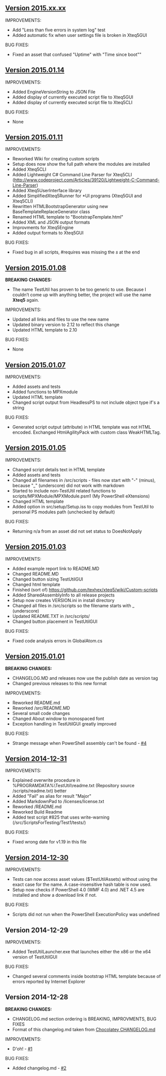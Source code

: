## [Version 2015.xx.xx](https://github.com/texhex/xteq5/releases/tag/v2015.xx.xx)

IMPROVEMENTS:

* Add "Less than five errors in system log" test
* Added automatic fix when user settings file is broken in Xteq5GUI

BUG FIXES:

* Fixed an asset that confused "Uptime" with "Time since boot""

## [Version 2015.01.14](https://github.com/texhex/xteq5/releases/tag/v2015.01.14)

IMPROVEMENTS:

* Added EngineVersionString to JSON File
* Added display of currently executed script file to Xteq5GUI
* Added display of currently executed script file to Xteq5CLI 

BUG FIXES:

* None

## [Version 2015.01.11](https://github.com/texhex/xteq5/releases/tag/v2015.01.11)

IMPROVEMENTS:

* Reworked Wiki for creating custom scripts
* Setup does now show the full path where the modules are installed
* Added Xteq5CLI
* Added Lightweight C# Command Line Parser for Xteq5CLI (http://www.codeproject.com/Articles/39120/Lightweight-C-Command-Line-Parser)
* Added Xteq5UserInterface library
* Added SimplifiedXteq5Runner for *UI programs (Xteq5GUI and Xteq5CLI)
* Rewritten HTMLBootstrapGenerator using new BaseTemplateReplaceGenerator class
* Renamed HTML template to "BootstrapTemplate.html"
* Added XML and JSON output formats
* Improvments for Xteq5Engine
* Added output formats to Xteq5GUI

BUG FIXES:

* Fixed bug in all scripts, #requires was missing the _s_ at the end

## [Version 2015.01.08](https://github.com/texhex/xteq5/releases/tag/v2015.01.08)

**BREAKING CHANGES:**

* The name TestUtil has proven to be too generic to use. Because I couldn’t come up with anything better, the project will use the name **Xteq5** again.  

IMPROVEMENTS:

* Updated all links and files to use the new name
* Updated binary version to 2.12 to reflect this change
* Updated HTML template to 2.10  

BUG FIXES:

* None

## [Version 2015.01.07](https://github.com/texhex/xteq5/releases/tag/v2015.01.07) 

IMPROVEMENTS:

 * Added assets and tests
 * Added functions to MPXmodule
 * Updated HTML template
 * Changed script output from HeadlessPS to not include object type if's a string
 
BUG FIXES:

 * Generated script output (attribute) in HTML template was not HTML encoded. Exchanged HtmlAgilityPack with custom class WeakHTMLTag.
  
## [Version 2015.01.05](https://github.com/texhex/xteq5/releases/tag/v2015.01.05) 

IMPROVEMENTS:

 * Changed script details text in HTML template
 * Added assets and tests
 * Changed all filenames in /src/scripts - files now start with "-" (minus), because "_" (underscore) did not work with markdown
 * Started to include non-TestUtil related functions to scripts/MPXModule/MPXModule.psm1 (My PowerShell eXtensions)
 * Changed HTML template
 * Added option in src/setup/Setup.iss to copy modules from TestUtil to personal PS modules path (unchecked by default)
 
BUG FIXES:

 * Returning n/a from an asset did not set status to DoesNotApply
 
## [Version 2015.01.03](https://github.com/texhex/xteq5/releases/tag/v2015.01.03) 

IMPROVEMENTS:

 * Added example report link to README.MD
 * Changed README.MD
 * Changed button sizing TestUtilGUI
 * Changed html template
 * Finished (sort of) https://github.com/texhex/xteq5/wiki/Custom-scripts
 * Added SharedAssemblyInfo to all release projects
 * Setup now creates VERSION.ini in install directory
 * Changed all files in /src/scripts so the filename starts with _ (underscore)
 * Updated README.TXT in /src/scripts/ 
 * Changed button placement in TestUtilGUI
 
BUG FIXES:

 * Fixed code analysis errors in GlobalAtom.cs

## [Version 2015.01.01](https://github.com/texhex/xteq5/releases/tag/v2015.01.01) 

**BREAKING CHANGES:**

* CHANGELOG.MD and releases now use the publish date as version tag 
* Changed previous releases to this new format  

IMPROVEMENTS:

 * Reworked README.md
 * Reworked /src/README.MD 
 * Several small code changes
 * Changed About window to monospaced font
 * Exception handling in TestUtilGUI greatly improved     
 
BUG FIXES:

 * Strange message when PowerShell assembly can't be found - [#4](https://github.com/texhex/xteq5/issues/4)

## [Version 2014-12-31](https://github.com/texhex/xteq5/releases/tag/v1.20) 

IMPROVEMENTS:

 * Explained overwrite procedure in %PROGRAMDATA%\TestUtil\readme.txt (Repository source /scripts/readme.txt) better
 * Added "Fail" as alias for result "Major"
 * Added MarkdownPad to /licenses/license.txt
 * Reworked /README.md
 * Reworked Build Readme
 * Added test script #825 that uses write-warning (/src/ScriptsForTesting/Test1/tests/)
 
BUG FIXES:

 * Fixed wrong date for v1.19 in this file

## [Version 2014-12-30](https://github.com/texhex/xteq5/releases/tag/v1.19)

IMPROVEMENTS:

 * Tests can now access asset values ($TestUtilAssets) without using the exact case for the name. A case-insensitive hash table is now used.
 * Setup now checks if PowerShell 4.0 (WMF 4.0) and .NET 4.5 are installed and show a download link if not. 
 
BUG FIXES:

 * Scripts did not run when the PowerShell ExecutionPolicy was undefined
 
## <a name="1.15">Version 2014-12-29</a>

IMPROVEMENTS:

 * Added TestUtilLauncher.exe that launches either the x86 or the x64 version of TestUtilGUI
 
BUG FIXES:

 * Changed several comments inside bootstrap HTML template because of errors reported by Internet Explorer
 
## <a name="1.14">Version 2014-12-28</a>

**BREAKING CHANGES:**

 * CHANGELOG.md section ordering is BREAKING, IMPROVMENTS, BUG FIXES
 * Format of this changelog.md taken from [Chocolatey CHANGELOG.md](https://github.com/chocolatey/chocolatey/blob/master/CHANGELOG.md)
 
IMPROVEMENTS:

 * D'oh! - [#1](https://github.com/texhex/xteq5/issues/1)
  
BUG FIXES:

 * Added changelog.md - [#2](https://github.com/texhex/xteq5/issues/2)
 
 